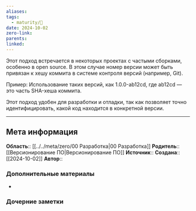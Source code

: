 ```yaml
---
aliases: 
tags:
  - maturity/🌱
date: 2024-10-02
zero-link: 
parents: 
linked:
---
```

Этот подход встречается в некоторых проектах с частыми сборками, особенно в open source. В этом случае номер версии может быть привязан к хешу коммита в системе контроля версий (например, Git).

Пример: Использование таких версий, как 1.0.0-ab12cd, где ab12cd — это часть SHA-хеша коммита.

Этот подход удобен для разработки и отладки, так как позволяет точно идентифицировать, какой код находится в конкретной версии.
***
## Мета информация
**Область**:: [[../../meta/zero/00 Разработка|00 Разработка]]
**Родитель**:: [[Версионирование ПО|Версионирование ПО]]
**Источник**:: 
**Создана**:: [[2024-10-02]]
**Автор**:: 
### Дополнительные материалы
- 

### Дочерние заметки
<!-- QueryToSerialize: LIST FROM [[]] WHERE contains(Родитель, this.file.link) or contains(parents, this.file.link) -->
